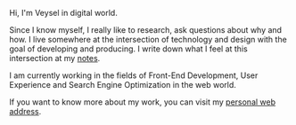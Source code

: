 Hi, I'm Veysel in digital world.

Since I know myself, I really like to research, ask questions about why and how. I live somewhere at the intersection of technology and design with the goal of developing and producing. I write down what I feel at this intersection at my [notes](https://veysel.co/notlar).

I am currently working in the fields of Front-End Development, User Experience and Search Engine Optimization in the web world.

If you want to know more about my work, you can visit my [personal web address](https://veysel.co).
